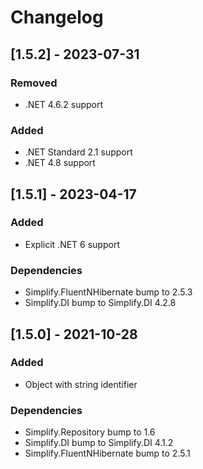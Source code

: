 # Changelog

## [1.5.2] - 2023-07-31

### Removed

- .NET 4.6.2 support

### Added

- .NET Standard 2.1 support
- .NET 4.8 support

## [1.5.1] - 2023-04-17

### Added

- Explicit .NET 6 support

### Dependencies

- Simplify.FluentNHibernate bump to 2.5.3
- Simplify.DI bump to Simplify.DI 4.2.8

## [1.5.0] - 2021-10-28

### Added

- Object with string identifier

### Dependencies

- Simplify.Repository bump to 1.6
- Simplify.DI bump to Simplify.DI 4.1.2
- Simplify.FluentNHibernate bump to 2.5.1
